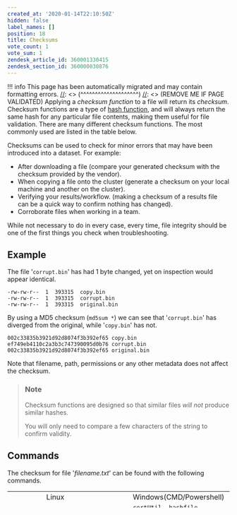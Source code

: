 ```yaml
---
created_at: '2020-01-14T22:10:50Z'
hidden: false
label_names: []
position: 18
title: Checksums
vote_count: 1
vote_sum: 1
zendesk_article_id: 360001330415
zendesk_section_id: 360000030876
---
```



[//]: <> (REMOVE ME IF PAGE VALIDATED)
[//]: <> (vvvvvvvvvvvvvvvvvvvv)
!!! info
    This page has been automatically migrated and may contain formatting errors.
[//]: <> (^^^^^^^^^^^^^^^^^^^^)
[//]: <> (REMOVE ME IF PAGE VALIDATED)
Applying a *checksum function* to a file will return its *checksum*.
Checksum functions are a type of [hash
function](https://en.wikipedia.org/wiki/Hash_function), and will always
return the same hash for any particular file contents, making them
useful for file validation. There are many different checksum functions.
The most commonly used are listed in the table below.

Checksums can be used to check for minor errors that may have been
introduced into a dataset. For example:

-   After downloading a file (compare your generated checksum with the
    checksum provided by the vendor).
-   When copying a file onto the cluster (generate a checksum on your
    local machine and another on the cluster).
-   Verifying your results/workflow. (making a checksum of a results
    file can be a quick way to confirm nothing has changed).
-   Corroborate files when working in a team.

While not necessary to do in every case, every time, file integrity
should be one of the first things you check when troubleshooting.

## Example

The file '`corrupt.bin`' has had 1 byte changed, yet on inspection would
appear identical. 

    -rw-rw-r--  1  393315  copy.bin
    -rw-rw-r--  1  393315  corrupt.bin
    -rw-rw-r--  1  393315  original.bin

By using a MD5 checksum (`md5sum *`) we can see that '`corrupt.bin`' has
diverged from the original, while '`copy.bin`' has not.

    002c33835b3921d92d8074f3b392ef65 copy.bin
    ef749eb4110c2a3b3c747390095d0b76 corrupt.bin
    002c33835b3921d92d8074f3b392ef65 original.bin

Note that filename, path, permissions or any other metadata does not
affect the checksum.

> ### Note
>
> Checksum functions are designed so that similar files *will not*
> produce similar hashes.
>
> You will only need to compare a few characters of the string to
> confirm validity.

## Commands

The checksum for file '*filename.txt*' can be found with the following
commands.

<table style="height: 37px;" width="805">
<tbody>
<tr class="odd">
<td style="width: 149px"> </td>
<td style="width: 150px">Linux</td>
<td style="width: 150px">Windows(CMD/Powershell)</td>
<td style="width: 150px">Mac</td>
</tr>
<tr class="even">
<td style="width: 149px">SH1</td>
<td
style="width: 150px"><code>sha1sum </code><em><code>filename.txt</code></em></td>
<td
style="width: 150px"><code>certUtil -hashfile </code><em><code>filename.txt</code></em></td>
<td
style="width: 150px"><code>shasum </code><em><code>filename.txt</code></em></td>
</tr>
<tr class="odd">
<td style="width: 149px">SHA256</td>
<td
style="width: 150px"><code>sha256sum </code><em><code>filename.txt</code></em></td>
<td
style="width: 150px"><code>certUtil -hashfile </code><em><code>filename.txt</code></em><code> sha256</code></td>
<td
style="width: 150px"><code>shasum -a 256 </code><em><code>filename.txt</code></em></td>
</tr>
<tr class="even">
<td style="width: 149px">MD5</td>
<td
style="width: 150px"><code>md5sum </code><em><code>filename.txt</code></em></td>
<td
style="width: 150px"><code>certUtil -hashfile </code><em><code>filename.txt</code></em><code> md5</code></td>
<td
style="width: 150px"><code>md5 </code><em><code>filename.txt</code></em></td>
</tr>
</tbody>
</table>

 

 
